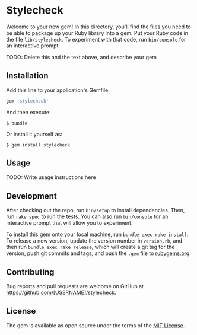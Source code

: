 # Stylecheck

Welcome to your new gem! In this directory, you'll find the files you need to be able to package up your Ruby library into a gem. Put your Ruby code in the file `lib/stylecheck`. To experiment with that code, run `bin/console` for an interactive prompt.

TODO: Delete this and the text above, and describe your gem

## Installation

Add this line to your application's Gemfile:

```ruby
gem 'stylecheck'
```

And then execute:

    $ bundle

Or install it yourself as:

    $ gem install stylecheck

## Usage

TODO: Write usage instructions here

## Development

After checking out the repo, run `bin/setup` to install dependencies. Then, run `rake spec` to run the tests. You can also run `bin/console` for an interactive prompt that will allow you to experiment.

To install this gem onto your local machine, run `bundle exec rake install`. To release a new version, update the version number in `version.rb`, and then run `bundle exec rake release`, which will create a git tag for the version, push git commits and tags, and push the `.gem` file to [rubygems.org](https://rubygems.org).

## Contributing

Bug reports and pull requests are welcome on GitHub at https://github.com/[USERNAME]/stylecheck.


## License

The gem is available as open source under the terms of the [MIT License](http://opensource.org/licenses/MIT).

